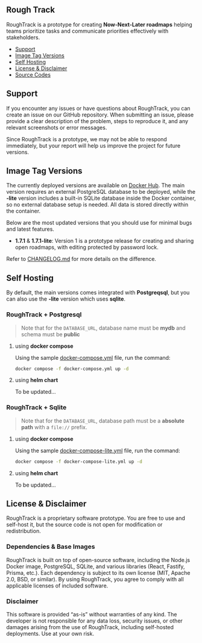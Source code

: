 ## Rough Track

RoughTrack is a prototype for creating **Now-Next-Later roadmaps** helping teams prioritize tasks and communicate priorities effectively with stakeholders.

- [Support](#support)
- [Image Tag Versions](#image-tag-versions)
- [Self Hosting](#self-hosting)
- [License & Disclaimer](#license--disclaimer)
- [Source Codes](https://github.com/bkjam/RoughTrack)

## Support

If you encounter any issues or have questions about RoughTrack, you can create an issue on our GitHub repository. When submitting an issue, please provide a clear description of the problem, steps to reproduce it, and any relevant screenshots or error messages.

Since RoughTrack is a prototype, we may not be able to respond immediately, but your report will help us improve the project for future versions.

## Image Tag Versions

The currently deployed versions are available on [Docker Hub](https://hub.docker.com/r/bkjam/roughtrack). The main version requires an external PostgreSQL database to be deployed, while the **-lite** version includes a built-in SQLite database inside the Docker container, so no external database setup is needed. All data is stored directly within the container.

Below are the most updated versions that you should use for minimal bugs and latest features.

- **1.7.1** & **1.7.1-lite**: Version 1 is a prototype release for creating and sharing open roadmaps, with editing protected by password lock.

Refer to [CHANGELOG.md](./CHANGELOG.md) for more details on the difference.

## Self Hosting

By default, the main versions comes integrated with **Postgreqsql**, but you can also use the **-lite** version which uses **sqlite**.

### RoughTrack + Postgresql

> Note that for the `DATABASE_URL`, database name must be **mydb** and schema must be **public**

1. using **docker compose**

   Using the sample [docker-compose.yml](./docker-compose.yml) file, run the command:

   ```bash
   docker compose -f docker-compose.yml up -d
   ```

2. using **helm chart**

   To be updated...

### RoughTrack + Sqlite

> Note that for the `DATABASE_URL`, database path must be a **absolute path** with a `file://` prefix.

1. using **docker compose**

   Using the sample [docker-compose-lite.yml](./docker-compose-lite.yml) file, run the command:

   ```bash
   docker compose -f docker-compose-lite.yml up -d
   ```

2. using **helm chart**

   To be updated...

## License & Disclaimer

RoughTrack is a proprietary software prototype. You are free to use and self-host it, but the source code is not open for modification or redistribution.

### Dependencies & Base Images

RoughTrack is built on top of open-source software, including the Node.js Docker image, PostgreSQL, SQLite, and various libraries (React, Fastify, Prisma, etc.). Each dependency is subject to its own license (MIT, Apache 2.0, BSD, or similar). By using RoughTrack, you agree to comply with all applicable licenses of included software.

### Disclaimer

This software is provided “as-is” without warranties of any kind. The developer is not responsible for any data loss, security issues, or other damages arising from the use of RoughTrack, including self-hosted deployments. Use at your own risk.
